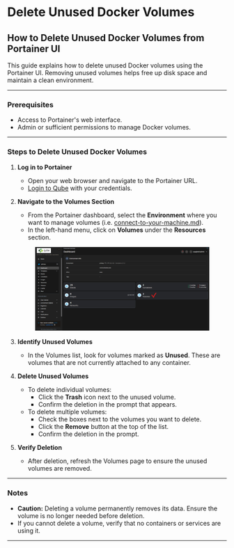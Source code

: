 # Delete Unused Docker Volumes

## How to Delete Unused Docker Volumes from Portainer UI

This guide explains how to delete unused Docker volumes using the Portainer UI. Removing unused volumes helps free up disk space and maintain a clean environment.

***

### Prerequisites

* Access to Portainer's web interface.
* Admin or sufficient permissions to manage Docker volumes.

***

### Steps to Delete Unused Docker Volumes

1. **Log in to Portainer**
   * Open your web browser and navigate to the Portainer URL.
   * [Login to Qube](../access-qube/login-to-qube.md) with your credentials.
2.  **Navigate to the Volumes Section**

    * From the Portainer dashboard, select the **Environment** where you want to manage volumes (i.e. [connect-to-your-machine.md](../access-qube/connect-to-your-machine.md "mention")).
    * In the left-hand menu, click on **Volumes** under the **Resources** section.

    <figure><img src="../.gitbook/assets/image.png" alt=""><figcaption></figcaption></figure>
3. **Identify Unused Volumes**
   * In the Volumes list, look for volumes marked as **Unused**. These are volumes that are not currently attached to any container.
4. **Delete Unused Volumes**
   * To delete individual volumes:
     * Click the **Trash** icon next to the unused volume.
     * Confirm the deletion in the prompt that appears.
   * To delete multiple volumes:
     * Check the boxes next to the volumes you want to delete.
     * Click the **Remove** button at the top of the list.
     * Confirm the deletion in the prompt.
5. **Verify Deletion**
   * After deletion, refresh the Volumes page to ensure the unused volumes are removed.

***

### Notes

* **Caution:** Deleting a volume permanently removes its data. Ensure the volume is no longer needed before deletion.
* If you cannot delete a volume, verify that no containers or services are using it.

***

